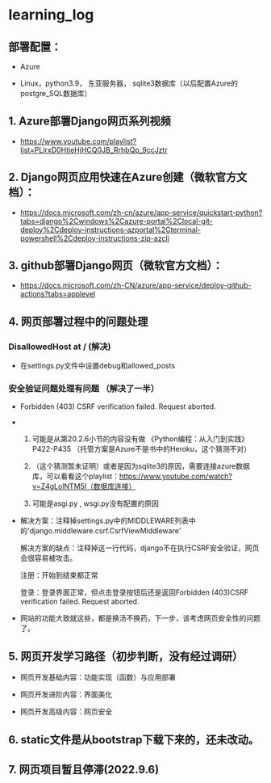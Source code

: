 # learning_log

## 部署配置：

- Azure

- Linux，python3.9， 东亚服务器， sqlite3数据库（以后配置Azure的postgre_SQL数据库）

## 1. Azure部署Django网页系列视频

- https://www.youtube.com/playlist?list=PLlrxD0HtieHjHCQ0JB_RrhbQp_9ccJztr

## 2. Django网页应用快速在Azure创建（微软官方文档）：

- https://docs.microsoft.com/zh-cn/azure/app-service/quickstart-python?tabs=django%2Cwindows%2Cazure-portal%2Clocal-git-deploy%2Cdeploy-instructions-azportal%2Cterminal-powershell%2Cdeploy-instructions-zip-azcli

## 3. github部署Django网页（微软官方文档）：

- https://docs.microsoft.com/zh-CN/azure/app-service/deploy-github-actions?tabs=applevel

## 4. 网页部署过程中的问题处理

### DisallowedHost at / (解决)

- 在settings.py文件中设置debug和allowed_posts

### 安全验证问题处理有问题 （解决了一半）

- Forbidden (403) CSRF verification failed. Request aborted.

- 1. 可能是从第20.2.6小节的内容没有做  《Python编程：从入门到实践》P422-P435 （托管方案是Azure不是书中的Heroku，这个猜测不对）

  2. （这个猜测暂未证明）或者是因为sqlite3的原因，需要连接azure数据库，可以看看这个playlist：https://www.youtube.com/watch?v=Z4gLolNTM5I（数据库连接）

  3. 可能是asgi.py , wsgi.py没有配置的原因


- 解决方案：注释掉settings.py中的MIDDLEWARE列表中的'django.middleware.csrf.CsrfViewMiddleware'

    解决方案的缺点：注释掉这一行代码，django不在执行CSRF安全验证，网页会很容易被攻击。

    注册：开始到结束都正常

    登录：登录界面正常，但点击登录按钮后还是返回Forbidden (403)CSRF verification failed. Request aborted.

- 网站的功能大致就这些，都是换汤不换药，下一步，该考虑网页安全性的问题了。

## 5. 网页开发学习路径（初步判断，没有经过调研）

- 网页开发基础内容：功能实现（函数）与应用部署

- 网页开发进阶内容：界面美化

- 网页开发高级内容：网页安全

## 6. static文件是从bootstrap下载下来的，还未改动。

## 7. 网页项目暂且停滞(2022.9.6)